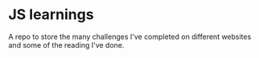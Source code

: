 # JS learnings

A repo to store the many challenges I've completed on different websites and some of the reading I've done.
